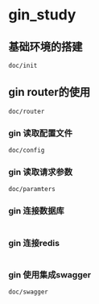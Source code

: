 # gin_study

## 基础环境的搭建
```shell
doc/init
```
## gin router的使用
```shell
doc/router
```

### gin 读取配置文件

```shell
doc/config
```

### gin 读取请求参数
```shell
doc/paramters
```
### gin 连接数据库
```shell

```

### gin 连接redis
```shell

```
### gin 使用集成swagger
```shell
doc/swagger

```
